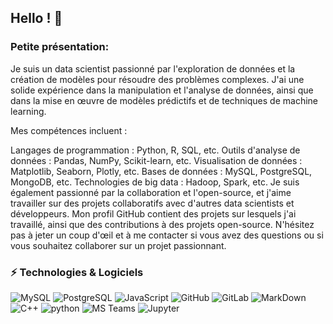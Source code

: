 ## Hello ! 👋

### Petite présentation:


Je suis un data scientist passionné par l'exploration de données et la création de modèles pour résoudre des problèmes complexes. J'ai une solide expérience dans la manipulation et l'analyse de données, ainsi que dans la mise en œuvre de modèles prédictifs et de techniques de machine learning.

Mes compétences incluent :

Langages de programmation : Python, R, SQL, etc.
Outils d'analyse de données : Pandas, NumPy, Scikit-learn, etc.
Visualisation de données : Matplotlib, Seaborn, Plotly, etc.
Bases de données : MySQL, PostgreSQL, MongoDB, etc.
Technologies de big data : Hadoop, Spark, etc.
Je suis également passionné par la collaboration et l'open-source, et j'aime travailler sur des projets collaboratifs avec d'autres data scientists et développeurs. Mon profil GitHub contient des projets sur lesquels j'ai travaillé, ainsi que des contributions à des projets open-source. N'hésitez pas à jeter un coup d'œil et à me contacter si vous avez des questions ou si vous souhaitez collaborer sur un projet passionnant.


### ⚡ Technologies & Logiciels 

![MySQL](https://img.shields.io/badge/-MySQL-336791?style=flat-square&logo=mysql)
![PostgreSQL](https://img.shields.io/badge/-PostgreSQL-336791?style=flat-square&logo=postgresql)
![JavaScript](https://img.shields.io/badge/-JavaScript-323330?style=flat-square&logo=javascript)
![GitHub](https://img.shields.io/badge/-GitHub-181717?style=flat-square&logo=github)
![GitLab](https://img.shields.io/badge/-GitLab-FCA121?style=flat-square&logo=gitlab)
![MarkDown](https://img.shields.io/badge/markdown-black?&style=flat-square&logo=markdown)
![C++](https://img.shields.io/badge/C++-00599C.svg?style=for-the-badge&logo=C++&logoColor=white)
![python](https://img.shields.io/badge/Python-3776AB.svg?style=for-the-badge&logo=Python&logoColor=white)
![MS Teams](https://img.shields.io/badge/Microsoft%20Teams-6264A7.svg?style=for-the-badge&logo=Microsoft-Teams&logoColor=white)
![Jupyter](https://img.shields.io/badge/Jupyter-F37626.svg?style=for-the-badge&logo=Jupyter&logoColor=white)
